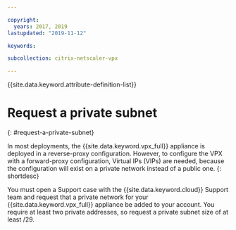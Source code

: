 ```yaml
---

copyright:
  years: 2017, 2019
lastupdated: "2019-11-12"

keywords:

subcollection: citrix-netscaler-vpx

---
```


{{site.data.keyword.attribute-definition-list}}

# Request a private subnet
{: #request-a-private-subnet}

In most deployments, the {{site.data.keyword.vpx_full}} appliance is deployed in a reverse-proxy configuration. However, to configure the VPX with a forward-proxy configuration, Virtual IPs (VIPs) are needed, because the configuration will exist on a private network instead of a public one.
{: shortdesc}

You must open a Support case with the {{site.data.keyword.cloud}} Support team and request that a private network for your {{site.data.keyword.vpx_full}} appliance be added to your account. You require at least two private addresses, so request a private subnet size of at least /29.  
